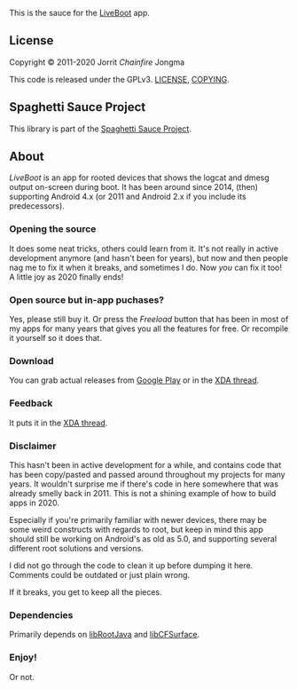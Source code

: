 This is the sauce for the [LiveBoot](https://play.google.com/store/apps/details?id=eu.chainfire.liveboot) app.

## License

Copyright &copy; 2011-2020 Jorrit *Chainfire* Jongma

This code is released under the GPLv3. [LICENSE](./LICENSE), [COPYING](./COPYING).

## Spaghetti Sauce Project

This library is part of the [Spaghetti Sauce Project](https://github.com/Chainfire/spaghetti_sauce_project).

## About

*LiveBoot* is an app for rooted devices that shows the logcat and
dmesg output on-screen during boot. It has been around since
2014, (then) supporting Android 4.x (or 2011 and Android 2.x if you
include its predecessors).

### Opening the source

It does some neat tricks, others could learn from it. It's not really
in active development anymore (and hasn't been for years), but now and
then people nag me to fix it when it breaks, and sometimes I do. Now
*you* can fix it too! A little joy as 2020 finally ends!

### Open source but in-app puchases?

Yes, please still buy it. Or press the *Freeload* button that has been
in most of my apps for many years that gives you all the features for
free. Or recompile it yourself so it does that.

### Download

You can grab actual releases from [Google Play](https://play.google.com/store/apps/details?id=eu.chainfire.liveboot)
or in the [XDA thread](https://forum.xda-developers.com/t/LiveBoot.2976189/).

### Feedback

It puts it in the [XDA thread](https://forum.xda-developers.com/t/LiveBoot.2976189/).

### Disclaimer

This hasn't been in active development for a while, and contains code
that has been copy/pasted and passed around throughout my projects
for many years. It wouldn't surprise me if there's code in here
somewhere that was already smelly back in 2011. This is not a
shining example of how to build apps in 2020.

Especially if you're primarily familiar with newer devices, there
may be some weird constructs with regards to root, but keep in mind
this app should still be working on Android's as old as 5.0, and
supporting several different root solutions and versions.

I did not go through the code to clean it up before dumping it here.
Comments could be outdated or just plain wrong.

If it breaks, you get to keep all the pieces.

### Dependencies

Primarily depends on [libRootJava](https://github.com/Chainfire/librootjava)
and [libCFSurface](https://github.com/Chainfire/libcfsurface).

### Enjoy!
Or not.
